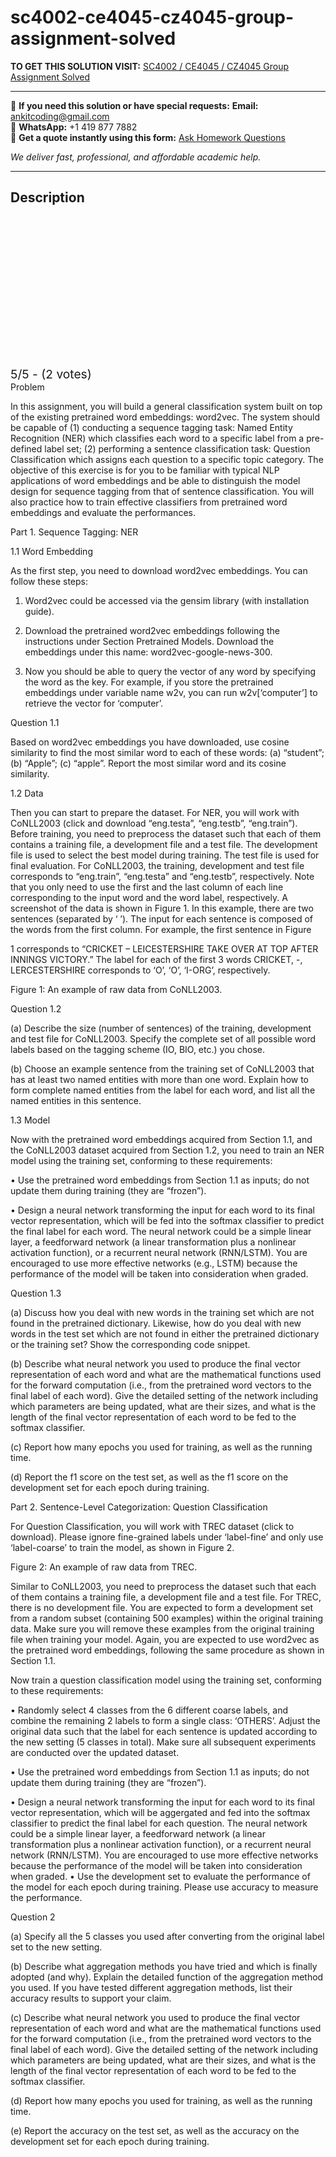# sc4002-ce4045-cz4045-group-assignment-solved
**TO GET THIS SOLUTION VISIT:** [SC4002 / CE4045 / CZ4045 Group Assignment Solved](https://www.ankitcodinghub.com/product/sc4002-ce4045-cz4045-natural-language-processing-solved/)


---

📩 **If you need this solution or have special requests:** **Email:** ankitcoding@gmail.com  
📱 **WhatsApp:** +1 419 877 7882  
📄 **Get a quote instantly using this form:** [Ask Homework Questions](https://www.ankitcodinghub.com/services/ask-homework-questions/)

*We deliver fast, professional, and affordable academic help.*

---

<h2>Description</h2>



<div class="kk-star-ratings kksr-auto kksr-align-center kksr-valign-top" data-payload="{&quot;align&quot;:&quot;center&quot;,&quot;id&quot;:&quot;122375&quot;,&quot;slug&quot;:&quot;default&quot;,&quot;valign&quot;:&quot;top&quot;,&quot;ignore&quot;:&quot;&quot;,&quot;reference&quot;:&quot;auto&quot;,&quot;class&quot;:&quot;&quot;,&quot;count&quot;:&quot;2&quot;,&quot;legendonly&quot;:&quot;&quot;,&quot;readonly&quot;:&quot;&quot;,&quot;score&quot;:&quot;5&quot;,&quot;starsonly&quot;:&quot;&quot;,&quot;best&quot;:&quot;5&quot;,&quot;gap&quot;:&quot;4&quot;,&quot;greet&quot;:&quot;Rate this product&quot;,&quot;legend&quot;:&quot;5\/5 - (2 votes)&quot;,&quot;size&quot;:&quot;24&quot;,&quot;title&quot;:&quot;SC4002 \/ CE4045 \/ CZ4045 Group Assignment Solved&quot;,&quot;width&quot;:&quot;138&quot;,&quot;_legend&quot;:&quot;{score}\/{best} - ({count} {votes})&quot;,&quot;font_factor&quot;:&quot;1.25&quot;}">

<div class="kksr-stars">

<div class="kksr-stars-inactive">
            <div class="kksr-star" data-star="1" style="padding-right: 4px">


<div class="kksr-icon" style="width: 24px; height: 24px;"></div>
        </div>
            <div class="kksr-star" data-star="2" style="padding-right: 4px">


<div class="kksr-icon" style="width: 24px; height: 24px;"></div>
        </div>
            <div class="kksr-star" data-star="3" style="padding-right: 4px">


<div class="kksr-icon" style="width: 24px; height: 24px;"></div>
        </div>
            <div class="kksr-star" data-star="4" style="padding-right: 4px">


<div class="kksr-icon" style="width: 24px; height: 24px;"></div>
        </div>
            <div class="kksr-star" data-star="5" style="padding-right: 4px">


<div class="kksr-icon" style="width: 24px; height: 24px;"></div>
        </div>
    </div>

<div class="kksr-stars-active" style="width: 138px;">
            <div class="kksr-star" style="padding-right: 4px">


<div class="kksr-icon" style="width: 24px; height: 24px;"></div>
        </div>
            <div class="kksr-star" style="padding-right: 4px">


<div class="kksr-icon" style="width: 24px; height: 24px;"></div>
        </div>
            <div class="kksr-star" style="padding-right: 4px">


<div class="kksr-icon" style="width: 24px; height: 24px;"></div>
        </div>
            <div class="kksr-star" style="padding-right: 4px">


<div class="kksr-icon" style="width: 24px; height: 24px;"></div>
        </div>
            <div class="kksr-star" style="padding-right: 4px">


<div class="kksr-icon" style="width: 24px; height: 24px;"></div>
        </div>
    </div>
</div>


<div class="kksr-legend" style="font-size: 19.2px;">
            5/5 - (2 votes)    </div>
    </div>
Problem

In this assignment, you will build a general classification system built on top of the existing pretrained word embeddings: word2vec. The system should be capable of (1) conducting a sequence tagging task: Named Entity Recognition (NER) which classifies each word to a specific label from a pre-defined label set; (2) performing a sentence classification task: Question Classification which assigns each question to a specific topic category. The objective of this exercise is for you to be familiar with typical NLP applications of word embeddings and be able to distinguish the model design for sequence tagging from that of sentence classification. You will also practice how to train effective classifiers from pretrained word embeddings and evaluate the performances.

Part 1. Sequence Tagging: NER

1.1 Word Embedding

As the first step, you need to download word2vec embeddings. You can follow these steps:

1. Word2vec could be accessed via the gensim library (with installation guide).

2. Download the pretrained word2vec embeddings following the instructions under Section Pretrained Models. Download the embeddings under this name: word2vec-google-news-300.

3. Now you should be able to query the vector of any word by specifying the word as the key. For example, if you store the pretrained embeddings under variable name w2v, you can run w2v[‘computer’] to retrieve the vector for ‘computer’.

Question 1.1

Based on word2vec embeddings you have downloaded, use cosine similarity to find the most similar word to each of these words: (a) “student”; (b) “Apple”; (c) “apple”. Report the most similar word and its cosine similarity.

1.2 Data

Then you can start to prepare the dataset. For NER, you will work with CoNLL2003 (click and download “eng.testa”, “eng.testb”, “eng.train”). Before training, you need to preprocess the dataset such that each of them contains a training file, a development file and a test file. The development file is used to select the best model during training. The test file is used for final evaluation. For CoNLL2003, the training, development and test file corresponds to “eng.train”, “eng.testa” and “eng.testb”, respectively. Note that you only need to use the first and the last column of each line corresponding to the input word and the word label, respectively. A screenshot of the data is shown in Figure 1. In this example, there are two sentences (separated by ‘ ’). The input for each sentence is composed of the words from the first column. For example, the first sentence in Figure

1 corresponds to “CRICKET – LEICESTERSHIRE TAKE OVER AT TOP AFTER INNINGS VICTORY.” The label for each of the first 3 words CRICKET, -, LERCESTERSHIRE corresponds to ‘O’, ‘O’, ‘I-ORG’, respectively.

Figure 1: An example of raw data from CoNLL2003.

Question 1.2

(a) Describe the size (number of sentences) of the training, development and test file for CoNLL2003. Specify the complete set of all possible word labels based on the tagging scheme (IO, BIO, etc.) you chose.

(b) Choose an example sentence from the training set of CoNLL2003 that has at least two named entities with more than one word. Explain how to form complete named entities from the label for each word, and list all the named entities in this sentence.

1.3 Model

Now with the pretrained word embeddings acquired from Section 1.1, and the CoNLL2003 dataset acquired from Section 1.2, you need to train an NER model using the training set, conforming to these requirements:

• Use the pretrained word embeddings from Section 1.1 as inputs; do not update them during training (they are “frozen”).

• Design a neural network transforming the input for each word to its final vector representation, which will be fed into the softmax classifier to predict the final label for each word. The neural network could be a simple linear layer, a feedforward network (a linear transformation plus a nonlinear activation function), or a recurrent neural network (RNN/LSTM). You are encouraged to use more effective networks (e.g., LSTM) because the performance of the model will be taken into consideration when graded.

Question 1.3

(a) Discuss how you deal with new words in the training set which are not found in the pretrained dictionary. Likewise, how do you deal with new words in the test set which are not found in either the pretrained dictionary or the training set? Show the corresponding code snippet.

(b) Describe what neural network you used to produce the final vector representation of each word and what are the mathematical functions used for the forward computation (i.e., from the pretrained word vectors to the final label of each word). Give the detailed setting of the network including which parameters are being updated, what are their sizes, and what is the length of the final vector representation of each word to be fed to the softmax classifier.

(c) Report how many epochs you used for training, as well as the running time.

(d) Report the f1 score on the test set, as well as the f1 score on the development set for each epoch during training.

Part 2. Sentence-Level Categorization: Question Classification

For Question Classification, you will work with TREC dataset (click to download). Please ignore fine-grained labels under ‘label-fine’ and only use ‘label-coarse’ to train the model, as shown in Figure 2.

Figure 2: An example of raw data from TREC.

Similar to CoNLL2003, you need to preprocess the dataset such that each of them contains a training file, a development file and a test file. For TREC, there is no development file. You are expected to form a development set from a random subset (containing 500 examples) within the original training data. Make sure you will remove these examples from the original training file when training your model. Again, you are expected to use word2vec as the pretrained word embeddings, following the same procedure as shown in Section 1.1.

Now train a question classification model using the training set, conforming to these requirements:

• Randomly select 4 classes from the 6 different coarse labels, and combine the remaining 2 labels to form a single class: ‘OTHERS’. Adjust the original data such that the label for each sentence is updated according to the new setting (5 classes in total). Make sure all subsequent experiments are conducted over the updated dataset.

• Use the pretrained word embeddings from Section 1.1 as inputs; do not update them during training (they are “frozen”).

• Design a neural network transforming the input for each word to its final vector representation, which will be aggergated and fed into the softmax classifier to predict the final label for each question. The neural network could be a simple linear layer, a feedforward network (a linear transformation plus a nonlinear activation function), or a recurrent neural network (RNN/LSTM). You are encouraged to use more effective networks because the performance of the model will be taken into consideration when graded. • Use the development set to evaluate the performance of the model for each epoch during training. Please use accuracy to measure the performance.

Question 2

(a) Specify all the 5 classes you used after converting from the original label set to the new setting.

(b) Describe what aggregation methods you have tried and which is finally adopted (and why). Explain the detailed function of the aggregation method you used. If you have tested different aggregation methods, list their accuracy results to support your claim.

(c) Describe what neural network you used to produce the final vector representation of each word and what are the mathematical functions used for the forward computation (i.e., from the pretrained word vectors to the final label of each word). Give the detailed setting of the network including which parameters are being updated, what are their sizes, and what is the length of the final vector representation of each word to be fed to the softmax classifier.

(d) Report how many epochs you used for training, as well as the running time.

(e) Report the accuracy on the test set, as well as the accuracy on the development set for each epoch during training.
